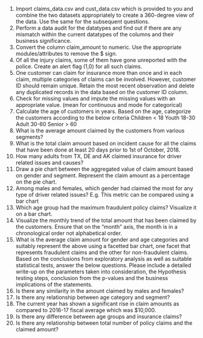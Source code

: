 1. Import claims_data.csv and cust_data.csv which is provided to you and 
combine the two datasets appropriately to create a 360-degree view of 
the data. Use the same for the subsequent questions.
2. Perform a data audit for the datatypes and find out if there are any 
mismatch within the current datatypes of the columns and their 
business significance.
3. Convert the column claim_amount to numeric. Use the appropriate 
modules/attributes to remove the $ sign.
4. Of all the injury claims, some of them have gone unreported with the 
police. Create an alert flag (1,0) for all such claims.
5. One customer can claim for insurance more than once and in each claim,
multiple categories of claims can be involved. However, customer ID 
should remain unique. 
Retain the most recent observation and delete any duplicated records in
the data based on the customer ID column.
6. Check for missing values and impute the missing values with an 
appropriate value. (mean for continuous and mode for categorical)
7. Calculate the age of customers in years. Based on the age, categorize the
customers according to the below criteria
Children < 18
Youth 18-30
Adult 30-60
Senior > 60
8. What is the average amount claimed by the customers from various 
segments?
9. What is the total claim amount based on incident cause for all the claims
that have been done at least 20 days prior to 1st of October, 2018.
10. How many adults from TX, DE and AK claimed insurance for driver 
related issues and causes? 
11. Draw a pie chart between the aggregated value of claim amount based 
on gender and segment. Represent the claim amount as a percentage on
the pie chart.
12. Among males and females, which gender had claimed the most for any 
type of driver related issues? E.g. This metric can be compared using a 
bar chart
13. Which age group had the maximum fraudulent policy claims? Visualize 
it on a bar chart.
14. Visualize the monthly trend of the total amount that has been claimed 
by the customers. Ensure that on the “month” axis, the month is in a 
chronological order not alphabetical order. 
15. What is the average claim amount for gender and age categories and 
suitably represent the above using a facetted bar chart, one facet that 
represents fraudulent claims and the other for non-fraudulent claims.
Based on the conclusions from exploratory analysis as well as suitable 
statistical tests, answer the below questions. Please include a detailed 
write-up on the parameters taken into consideration, the Hypothesis 
testing steps, conclusion from the p-values and the business implications of 
the statements. 
16. Is there any similarity in the amount claimed by males and females?
17. Is there any relationship between age category and segment?
18. The current year has shown a significant rise in claim amounts as 
compared to 2016-17 fiscal average which was $10,000.
19. Is there any difference between age groups and insurance claims?
20. Is there any relationship between total number of policy claims and the 
claimed amount?
